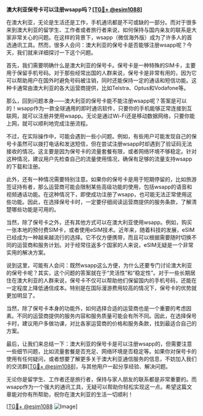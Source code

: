 **澳大利亚保号卡可以注册wsapp吗？[[TG💪+ @esim1088](https://t.me/s/esim1088)]**

在澳大利亚，无论是生活还是工作，手机通讯都是不可或缺的一部分。而对于很多来到澳大利亚的留学生、工作者或者旅行者来说，如何保持与国内亲友的联系是大家非常关心的问题。在这样的背景下，wsapp（微信海外版）成为了许多人的首选通讯工具。然而，很多人会问：澳大利亚的保号卡是否能够注册wsapp呢？今天，我们就来详细探讨一下这个问题。

首先，我们需要明确什么是澳大利亚的保号卡。保号卡是一种特殊的SIM卡，主要用于保留手机号码。对于那些经常出国的人群来说，保号卡是非常有用的，因为它可以帮助用户在国外时避免号码被注销，同时还能保持一定的通话和短信功能。这种卡通常由澳大利亚的各大运营商提供，比如Telstra、Optus和Vodafone等。

那么，回到问题本身——澳大利亚的保号卡能不能注册wsapp呢？答案是可以的！wsapp作为一款全球通用的即时通讯软件，只要你的手机能够正常连接到互联网，就可以注册并使用wsapp。无论是通过Wi-Fi还是移动数据网络，只要你能上网，就可以顺利地完成注册流程。

不过，在实际操作中，可能会遇到一些小问题。例如，有些用户可能发现自己的保号卡虽然可以拨打电话和发送短信，但在尝试注册wsapp时却遇到了验证码无法接收的情况。这主要是因为保号卡的流量套餐有限，或者网络环境不够稳定。针对这种情况，建议用户先检查自己的流量使用情况，确保有足够的流量支持wsapp的下载和注册。

此外，还有一种情况需要特别注意。如果你的保号卡是用于短期停留的，比如旅游签证持有者，那么运营商可能会限制某些高级功能的使用，包括wsapp的语音和视频通话功能。在这种情况下，即使成功注册了wsapp，也可能无法正常使用这些功能。因此，在选择保号卡时，一定要仔细阅读运营商提供的服务条款，了解清楚哪些功能是可用的。

当然，除了保号卡之外，还有其他方式可以在澳大利亚使用wsapp。例如，购买一张本地的预付费SIM卡，或者使用eSIM技术。近年来，随着科技的发展，eSIM已经成为一种越来越流行的选择。它不仅方便携带，而且可以根据需要随时切换不同的运营商和服务计划。对于经常往返多个国家的人来说，eSIM无疑是一个非常实用的解决方案。

说到这里，可能有人会问：既然wsapp这么方便，为什么还要专门讨论澳大利亚的保号卡呢？其实，这个问题的答案就在于“灵活性”和“稳定性”。对于一些长期居住在澳大利亚的人群来说，保号卡不仅可以帮助他们保留国内的手机号码，还能在一定程度上降低通信成本。特别是在国际漫游费用较高的情况下，保号卡的优势就更加明显了。

当然，除了保号卡本身的功能外，如何选择合适的运营商也是一个重要的考虑因素。不同的运营商提供的服务内容和服务质量可能会有所不同。因此，在选择保号卡时，建议用户多做功课，对比各家运营商的价格和服务条款，找到最适合自己的方案。

最后，让我们来总结一下：澳大利亚的保号卡是可以注册wsapp的，但需要注意一些细节问题，比如流量套餐是否充足、网络环境是否稳定等。如果你对保号卡的使用有任何疑问，或者想要了解更多关于澳大利亚通信服务的信息，不妨加入我们的交流群[[TG💪+ @esim1088](https://t.me/s/esim1088)]，与其他用户一起分享经验、解决问题。

无论你是留学生、工作者还是旅行者，保持与家人朋友的联系都是非常重要的。而wsapp作为一个强大的通讯工具，无疑可以帮助你轻松实现这一点。希望这篇文章能对你有所帮助，祝你在澳大利亚的生活一切顺利！

[[TG💪+ @esim1088](https://t.me/s/esim1088) ![Image](https://i.postimg.cc/4NQfJmqS/Snipaste-2025-05-13-00-14-12.png)]